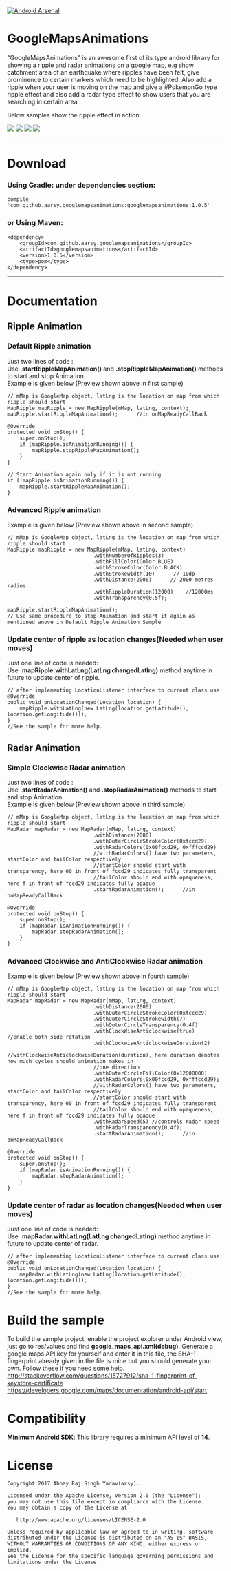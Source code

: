 [![Android Arsenal](https://img.shields.io/badge/Android%20Arsenal-GoogleMapsAnimations-green.svg?style=true)](https://android-arsenal.com/details/1/5070)

# GoogleMapsAnimations        

"GoogleMapsAnimations" is an awesome first of its type android library for showing a ripple and radar animations on a google map, e.g show catchment area of an earthquake where ripples have been felt, give prominence to certain markers which need to be highlighted. Also add a ripple when your user is moving on the map and give a #PokemonGo type ripple effect and also add a radar type effect to show users that you are searching in certain area

Below samples show the ripple effect in action:

<img src="/gifs/Sample2.gif" > <img src="/gifs/Sample1.gif" > <img src="/gifs/Sample3.gif"> <img src="/gifs/Sample4.gif">

------    

# Download    
### Using Gradle: under dependencies section:   
  
    compile 'com.github.aarsy.googlemapsanimations:googlemapsanimations:1.0.5'

### or Using Maven:
    <dependency>
        <groupId>com.github.aarsy.googlemapsanimations</groupId>
        <artifactId>googlemapsanimations</artifactId>
        <version>1.0.5</version>
        <type>pom</type>
    </dependency>

------

# Documentation

## Ripple Animation

### Default Ripple animation
Just two lines of code :  
Use **.startRippleMapAnimation()** and **.stopRippleMapAnimation()** methods to start and stop Animation.     
Example is given below (Preview shown above in first sample)
  
    // mMap is GoogleMap object, latLng is the location on map from which ripple should start
    MapRipple mapRipple = new MapRipple(mMap, latLng, context);
    mapRipple.startRippleMapAnimation();      //in onMapReadyCallBack

    @Override
    protected void onStop() {
        super.onStop();
        if (mapRipple.isAnimationRunning()) {
            mapRipple.stopRippleMapAnimation();
        }
    }
    
    // Start Animation again only if it is not running
    if (!mapRipple.isAnimationRunning()) {
        mapRipple.startRippleMapAnimation();
    }
     
### Advanced Ripple animation

Example is given below (Preview shown above in second sample)
  
    // mMap is GoogleMap object, latLng is the location on map from which ripple should start
    MapRipple mapRipple = new MapRipple(mMap, latLng, context)
                                .withNumberOfRipples(3)
                                .withFillColor(Color.BLUE)
                                .withStrokeColor(Color.BLACK)
                                .withStrokewidth(10)      // 10dp
                                .withDistance(2000)      // 2000 metres radius
                                .withRippleDuration(12000)    //12000ms
                                .withTransparency(0.5f);
                        
    mapRipple.startRippleMapAnimation();
    // Use same procedure to stop Animation and start it again as mentioned anove in Default Ripple Animation Sample

### Update center of ripple as location changes(Needed when user moves)
Just one line of code is needed:  
Use **.mapRipple.withLatLng(LatLng changedLatlng)** method anytime in future to update center of ripple.
  
  	// after implementing LocationListener interface to current class use:
    @Override
    public void onLocationChanged(Location location) {
        mapRipple.withLatLng(new LatLng(location.getLatitude(), location.getLongitude()));
    }
	//See the sample for more help.
	
## Radar Animation

### Simple Clockwise Radar animation
Just two lines of code :  
Use **.startRadarAnimation()** and **.stopRadarAnimation()** methods to start and stop Animation.     
Example is given below (Preview shown above in third sample)
  
    // mMap is GoogleMap object, latLng is the location on map from which ripple should start
    MapRadar mapRadar = new MapRadar(mMap, latLng, context)
                                .withDistance(2000)
                                .withOuterCircleStrokeColor(0xfccd29)
                                .withRadarColors(0x00fccd29, 0xfffccd29)
                                //withRadarColors() have two parameters, startColor and tailColor respectively
                                //startColor should start with transparency, here 00 in front of fccd29 indicates fully transparent
                                //tailColor should end with opaqueness, here f in front of fccd29 indicates fully opaque
                                .startRadarAnimation();      //in onMapReadyCallBack
    
    @Override
    protected void onStop() {
        super.onStop();
        if (mapRadar.isAnimationRunning()) {
            mapRadar.stopRadarAnimation();
        }
    }

### Advanced Clockwise and AntiClockwise Radar animation

Example is given below (Preview shown above in fourth sample)
  
    // mMap is GoogleMap object, latLng is the location on map from which ripple should start
    MapRadar mapRadar = new MapRadar(mMap, latLng, context)
                                .withDistance(2000)
                                .withOuterCircleStrokeColor(0xfccd29)
                                .withOuterCircleStrokewidth(7)
                                .withOuterCircleTransparency(0.4f)
                                .withClockWiseAnticlockwise(true)		//enable both side rotation
                                .withClockwiseAnticlockwiseDuration(2)
                                //withClockwiseAnticlockwiseDuration(duration), here duration denotes how much cycles should animation makes in 
                                //one direction
                                .withOuterCircleFillColor(0x12000000)
                                .withRadarColors(0x00fccd29, 0xfffccd29);
                                //withRadarColors() have two parameters, startColor and tailColor respectively
                                //startColor should start with transparency, here 00 in front of fccd29 indicates fully transparent
                                //tailColor should end with opaqueness, here f in front of fccd29 indicates fully opaque
                                .withRadarSpeed(5) //controls radar speed
                                .withRadarTransparency(0.4f);
                                .startRadarAnimation();      //in onMapReadyCallBack
    
    @Override
    protected void onStop() {
        super.onStop();
        if (mapRadar.isAnimationRunning()) {
            mapRadar.stopRadarAnimation();
        }
    }

### Update center of radar as location changes(Needed when user moves)
Just one line of code is needed:  
Use **.mapRadar.withLatLng(LatLng changedLatlng)** method anytime in future to update center of radar.    
  
  	// after implementing LocationListener interface to current class use:
    @Override
    public void onLocationChanged(Location location) {
        mapRadar.withLatLng(new LatLng(location.getLatitude(), location.getLongitude()));
    }
	//See the sample for more help.
       
# Build the sample
To build the sample project, enable the project explorer under Android view, just go to res/values and find **google_maps_api.xml(debug)**. Generate a google maps API key for yourself and enter it in this file, the SHA-1 fingerprint already given in the file is mine but you should generate your own. Follow these if you need some help.
http://stackoverflow.com/questions/15727912/sha-1-fingerprint-of-keystore-certificate
https://developers.google.com/maps/documentation/android-api/start

# Compatibility

**Minimum Android SDK**: This library requires a minimum API level of **14**.    

# License

    Copyright 2017 Abhay Raj Singh Yadav(arsy).

    Licensed under the Apache License, Version 2.0 (the "License");
    you may not use this file except in compliance with the License.
    You may obtain a copy of the License at

       http://www.apache.org/licenses/LICENSE-2.0

    Unless required by applicable law or agreed to in writing, software
    distributed under the License is distributed on an "AS IS" BASIS,
    WITHOUT WARRANTIES OR CONDITIONS OF ANY KIND, either express or implied.
    See the License for the specific language governing permissions and
    limitations under the License.


